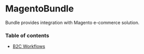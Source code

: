 MagentoBundle
=============

Bundle provides integration with Magento e-commerce solution.

### Table of contents

* [B2C Workflows](./Resources/doc/reference/workflows.md)
